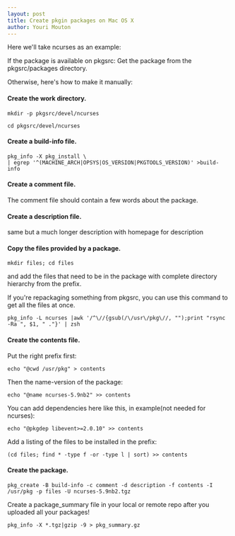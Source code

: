 ```yaml
---
layout: post
title: Create pkgin packages on Mac OS X
author: Youri Mouton
---
```


Here we'll take ncurses as an example:

If the package is available on pkgsrc:
Get the package from the pkgsrc/packages directory.

Otherwise, here's how to make it manually:


#### Create the work directory.            

`mkdir -p pkgsrc/devel/ncurses`          

`cd pkgsrc/devel/ncurses`             

#### Create a build-info file.

`pkg_info -X pkg_install \`              
`| egrep '^(MACHINE_ARCH|OPSYS|OS_VERSION|PKGTOOLS_VERSION)' >build-info`            


#### Create a comment file.

The comment file should contain a few words about the package.

#### Create a description file.

same but a much longer description with homepage for description

#### Copy the files provided by a package.

`mkdir files; cd files`                 

and add the files that need to be in the package with complete directory hierarchy from the prefix.

If you're repackaging something from pkgsrc, you can use this command to get all the files at once.

`pkg_info -L ncurses |awk '/^\//{gsub(/\/usr\/pkg\//, "");print "rsync -Ra ", $1, " ."}' | zsh`            


#### Create the contents file.

Put the right prefix first:    

`echo "@cwd /usr/pkg" > contents`             

Then the name-version of the package:      

`echo "@name ncurses-5.9nb2" >> contents`                

You can add dependencies here like this, in example(not needed for ncurses):     

`echo "@pkgdep libevent>=2.0.10" >> contents`      

Add a listing of the files to be installed in the prefix:

`(cd files; find * -type f -or -type l | sort) >> contents`               



#### Create the package.

`pkg_create -B build-info -c comment -d description -f contents -I /usr/pkg -p files -U ncurses-5.9nb2.tgz`                          


Create a package_summary file in your local or remote repo after you uploaded all your packages!

`pkg_info -X *.tgz|gzip -9 > pkg_summary.gz`          



